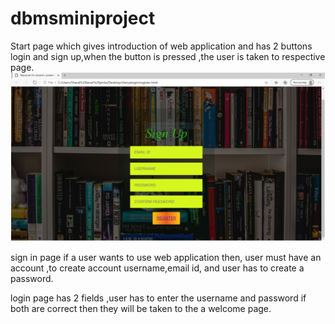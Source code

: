 # dbmsminiproject

Start page which gives introduction of web application and has 2 buttons login and sign up,when the button is pressed ,the user is taken to respective page.
![](register.png)

sign in page if a user wants to use web application then, user must have an account ,to create account username,email id, and user has to create a password. 


login page has 2 fields ,user has to enter the username and password if both are correct then they will be taken to the a welcome page.
